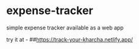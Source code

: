 # expense-tracker
simple expense tracker available as a web app


try it at -
##https://track-your-kharcha.netlify.app/
